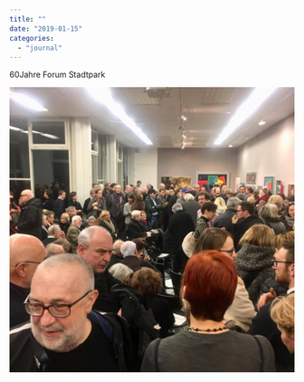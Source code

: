```yaml
---
title: ""
date: "2019-01-15"
categories: 
  - "journal"
---
```


60Jahre Forum Stadtpark

![](images/dd051061b1.jpg)
